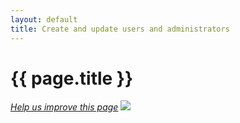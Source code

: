 ```yaml
---
layout: default
title: Create and update users and administrators
---
```


<h1 id="instgde-admins">{{ page.title }}</h1>

<p><a href="{{ site.githuburl }}install-gde/install/admin.md" target="_blank"><em>Help us improve this page</em></a>&nbsp;<img src="{{ site.baseurl }}common/images/newWindow.gif"/></p>




